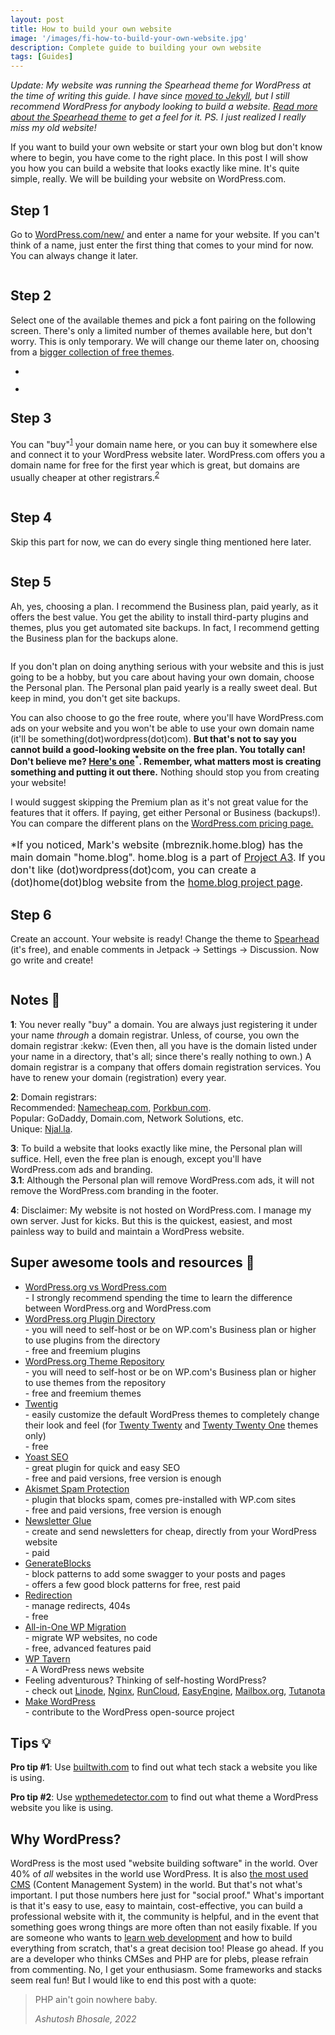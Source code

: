 ```yaml
---
layout: post
title: How to build your own website
image: '/images/fi-how-to-build-your-own-website.jpg'
description: Complete guide to building your own website
tags: [Guides]
---
```

*Update: My website was running the Spearhead theme for WordPress at the time of writing this guide. I have since [moved to Jekyll]({{site.baseurl}}/blog/hello-world), but I still recommend WordPress for anybody looking to build a website. [Read more about the Spearhead theme](https://wordpress.com/blog/2020/10/29/spearhead/) to get a feel for it. PS. I just realized I really miss my old website!* 

<p class="has-large-font-size">If you want to build your own website or start your own blog but don't know where to begin, you have come to the right place. In this post I will show you how you can build a website that looks exactly like mine. It's quite simple, really. We will be building your website on WordPress.com.</p>

<h2 class="wp-block-heading has-text-align-left"><strong>Step 1</strong></h2>

<p class="has-large-font-size">Go to <a href="https://wordpress.com/new/">WordPress.com/new/</a> and enter a name for your website. If you can't think of a name, just enter the first thing that comes to your mind for now. You can always change it later.</p>
<figure class="wp-block-media-text__media"><img src="/images/Screen-Shot-2022-01-05-at-10.54.14-PM-2048x1355.png" alt="" class="wp-image-3667 size-full"/></figure>


<h2 class="wp-block-heading">Step 2</h2>

<p class="has-large-font-size">Select one of the available themes and pick a font pairing on the following screen. There's only a limited number of themes available here, but don't worry. This is only temporary. We will change our theme later on, choosing from a <a href="https://wordpress.com/themes">bigger collection of free themes</a>.</p>

<ul><li class="wp-block-jetpack-slideshow_slide swiper-slide"><figure><img alt="" class="wp-block-jetpack-slideshow_image wp-image-3668" data-id="3668" src="/images/Screen-Shot-2022-01-05-at-10.56.12-PM.png"></figure></li><li class="wp-block-jetpack-slideshow_slide swiper-slide"><figure><img alt="" class="wp-block-jetpack-slideshow_image wp-image-3686" data-id="3686" src="/images/Screen-Shot-2022-01-07-at-1.04.04-PM.png"></figure></li></ul>

<h2 class="wp-block-heading"><strong>Step 3</strong></h2>

<p class="has-large-font-size">You can "buy"<sup><a href="#note-1">1</a></sup> your domain name here, or you can buy it somewhere else and connect it to your WordPress website later. WordPress.com offers you a domain name for free for the first year which is great, but domains are usually cheaper at other registrars.<em><sup><a href="#note-2">2</a></sup></em></p>
<figure class="wp-block-media-text__media"><img src="/images/Screen-Shot-2022-01-05-at-11.07.03-PM-2048x1355.png" alt="" class="wp-image-3669 size-full"/></figure>

<h2 class="wp-block-heading has-text-align-left"><strong>Step 4</strong></h2>

<p class="has-large-font-size">Skip this part for now, we can do every single thing mentioned here later.</p>

<figure class="wp-block-media-text__media"><img src="/images/Screen-Shot-2022-01-05-at-11.28.37-PM-2048x1355.png" alt="" class="wp-image-3670 size-full"/></figure>

<h2 class="wp-block-heading"><strong>Step 5</strong></h2>

<p class="has-large-font-size">Ah, yes, choosing a plan. I recommend the Business plan, paid yearly, as it offers the best value. You get the ability to install third-party plugins and themes, plus you get automated site backups. In fact, I recommend getting the Business plan for the backups alone.</p>

<figure class="wp-block-media-text__media"><img src="/images/Screen-Shot-2022-01-05-at-11.31.04-PM-2048x1355.png" alt="" class="wp-image-3671 size-full"/></figure>

<p>If you don't plan on doing anything serious with your website and this is just going to be a hobby, but you care about having your own domain, choose the Personal plan. The Personal plan paid yearly is a really sweet deal. But keep in mind, you don't get site backups.</p>

<p>You can also choose to go the free route, where you'll have WordPress.com ads on your website and you won't be able to use your own domain name (it'll be something(dot)wordpress(dot)com). <strong>But that's not to say you cannot build a good-looking website on the free plan. You totally can! Don't believe me? <a href="https://mbreznik.home.blog/">Here's one</a><sup>*</sup>. Remember, what matters most is creating something and putting it out there.</strong> Nothing should stop you from creating your website!</p>

<p>I would suggest skipping the Premium plan as it's not great value for the features that it offers. If paying, get either Personal or Business (backups!). You can compare the different plans on the <a href="https://wordpress.com/pricing/">WordPress.com pricing page.</a></p>

<p style="font-size:16px">*If you noticed, Mark's website (mbreznik.home.blog) has the main domain "home.blog". home.blog is a part of <a href="https://home.blog/about/">Project A3</a>. If you don't like (dot)wordpress(dot)com, you can create a (dot)home(dot)blog website from the <a href="https://home.blog/">home.blog project page</a>.</p>


<h2 class="wp-block-heading"><strong>Step </strong>6</h2>


<p class="has-large-font-size">Create an account. Your website is ready! Change the theme to <a href="https://spearheaddemo.wordpress.com/">Spearhead</a> (it's free), and enable comments in Jetpack -&gt; Settings -&gt; Discussion. Now go write and create!</p>

<figure class="wp-block-media-text__media"><img src="/images/Screen-Shot-2022-01-07-at-1.54.58-PM-2048x1355.png" alt="" class="wp-image-3724 size-full"/></figure>


<!-- wp:heading -->
<h2 class="wp-block-heading">Notes 📝</h2>
<!-- /wp:heading -->

<!-- wp:paragraph -->
<p id="note-1"><strong>1</strong>: You never really "buy" a domain. You are always just registering it under your name <em>through</em> a domain registrar. Unless, of course, you own the domain registrar :kekw: (Even then, all you have is the domain listed under your name in a directory, that's all; since there's really nothing to own.) A domain registrar is a company that offers domain registration services. You have to renew your domain (registration) every year.</p>
<!-- /wp:paragraph -->

<!-- wp:paragraph -->
<p id="note-2"><strong>2</strong>: Domain registrars:<br>Recommended: <a href="https://www.namecheap.com/">Namecheap.com</a>, <a href="https://porkbun.com/">Porkbun.com</a>.<br>Popular: GoDaddy, Domain.com, Network Solutions, etc.<br>Unique: <a href="https://njal.la/">Njal.la</a>.</p>
<!-- /wp:paragraph -->

<!-- wp:paragraph -->
<p><strong>3</strong>: To build a website that looks exactly like mine, the Personal plan will suffice. Hell, even the free plan is enough, except you'll have WordPress.com ads and branding.<br><strong>3.1</strong>: Although the Personal plan will remove WordPress.com ads, it will not remove the WordPress.com branding in the footer.</p>
<!-- /wp:paragraph -->

<!-- wp:paragraph -->
<p><strong>4</strong>: Disclaimer: My website is not hosted on WordPress.com. I manage my own server. Just for kicks. But this is the quickest, easiest, and most painless way to build and maintain a WordPress website.</p>
<!-- /wp:paragraph -->

<!-- wp:heading -->
<h2 class="wp-block-heading">Super awesome tools and resources 🧰</h2>
<!-- /wp:heading -->

<!-- wp:list -->
<ul><!-- wp:list-item -->
<li><a href="https://wordpress.org/support/article/wordpress-vs-wordpress-com/">WordPress.org vs WordPress.com</a> <br>- I strongly recommend spending the time to learn the difference between WordPress.org and WordPress.com</li>
<!-- /wp:list-item -->

<!-- wp:list-item -->
<li><a href="https://wordpress.org/plugins/">WordPress.org Plugin Directory</a> <br>- you will need to self-host or be on WP.com's Business plan or higher to use plugins from the directory<br>- free and freemium plugins</li>
<!-- /wp:list-item -->

<!-- wp:list-item -->
<li><a href="https://wordpress.org/themes/">WordPress.org Theme Repository</a> <br>- you will need to self-host or be on WP.com's Business plan or higher to use themes from the repository<br>- free and freemium themes</li>
<!-- /wp:list-item -->

<!-- wp:list-item -->
<li><a href="https://twentig.com/">Twentig</a> <br>- easily customize the default WordPress themes to completely change their look and feel (for <a href="https://wordpress.org/themes/twentytwenty/">Twenty Twenty</a> and <a href="https://wordpress.org/themes/twentytwentyone/">Twenty Twenty One</a> themes only)<br>- free</li>
<!-- /wp:list-item -->

<!-- wp:list-item -->
<li><a href="https://wordpress.org/plugins/wordpress-seo/">Yoast SEO</a> <br>- great plugin for quick and easy SEO<br>- free and paid versions, free version is enough</li>
<!-- /wp:list-item -->

<!-- wp:list-item -->
<li><a href="https://wordpress.org/plugins/akismet/">Akismet Spam Protection</a> <br>- plugin that blocks spam, comes pre-installed with WP.com sites<br>- free and paid versions, free version is enough</li>
<!-- /wp:list-item -->

<!-- wp:list-item -->
<li><a href="https://newsletterglue.com/">Newsletter Glue</a> <br>- create and send newsletters for cheap, directly from your WordPress website<br>- paid</li>
<!-- /wp:list-item -->

<!-- wp:list-item -->
<li><a href="https://wordpress.org/plugins/generateblocks/">GenerateBlocks</a> <br>- block patterns to add some swagger to your posts and pages<br>- offers a few good block patterns for free, rest paid</li>
<!-- /wp:list-item -->

<!-- wp:list-item -->
<li><a href="https://wordpress.org/plugins/redirection/">Redirection</a> <br>- manage redirects, 404s<br>- free</li>
<!-- /wp:list-item -->

<!-- wp:list-item -->
<li><a href="https://wordpress.org/plugins/all-in-one-wp-migration/">All-in-One WP Migration</a> <br>- migrate WP websites, no code<br>- free, advanced features paid</li>
<!-- /wp:list-item -->

<!-- wp:list-item -->
<li><a href="https://wptavern.com/">WP Tavern</a> <br>- A WordPress news website</li>
<!-- /wp:list-item -->

<!-- wp:list-item -->
<li>Feeling adventurous? Thinking of self-hosting WordPress?<br>- check out <a href="https://www.linode.com/">Linode</a>, <a href="https://nginx.org/">Nginx</a>, <a href="https://runcloud.io/">RunCloud</a>, <a href="https://easyengine.io/">EasyEngine</a>, <a href="https://mailbox.org/en/">Mailbox.org</a>, <a href="https://tutanota.com/">Tutanota</a></li>
<!-- /wp:list-item -->

<!-- wp:list-item -->
<li><a href="https://make.wordpress.org/">Make WordPress</a> <br>- contribute to the WordPress open-source project</li>
<!-- /wp:list-item --></ul>
<!-- /wp:list -->

<!-- wp:heading -->
<h2 class="wp-block-heading">Tips 💡</h2>
<!-- /wp:heading -->

<!-- wp:paragraph -->
<p><strong>Pro tip #1</strong>: Use <a href="https://builtwith.com/">builtwith.com</a> to find out what tech stack a website you like is using.</p>
<!-- /wp:paragraph -->

<!-- wp:paragraph -->
<p><strong>Pro tip #2</strong>: Use <a href="https://www.wpthemedetector.com/">wpthemedetector.com</a> to find out what theme a WordPress website you like is using.</p>
<!-- /wp:paragraph -->

<!-- wp:heading -->
<h2 class="wp-block-heading"><strong>Why WordPress?</strong></h2>
<!-- /wp:heading -->

<!-- wp:paragraph -->
<p>WordPress is the most used "website building software" in the world. Over 40% of <em>all</em> websites in the world use WordPress. It is also <a href="https://w3techs.com/technologies/details/cm-wordpress">the most used CMS</a> (Content Management System) in the world. But that's not what's important. I put those numbers here just for "social proof." What's important is that it's easy to use, easy to maintain, cost-effective, you can build a professional website with it, the community is helpful, and in the event that something goes wrong things are more often than not easily fixable. If you are someone who wants to <a href="http://oldsite.com/blog/resources-to-become-a-web-developer/">learn web development</a> and how to build everything from scratch, that's a great decision too! Please go ahead. If you are a developer who thinks CMSes and PHP are for plebs, please refrain from commenting. No, I get your enthusiasm. Some frameworks and stacks seem real fun! But I would like to end this post with a quote:</p>
<!-- /wp:paragraph -->

<!-- wp:quote -->
<blockquote class="wp-block-quote"><!-- wp:paragraph -->
<p>PHP ain't goin nowhere baby.</p>
<!-- /wp:paragraph --><cite>Ashutosh Bhosale, 2022</cite></blockquote>
<!-- /wp:quote -->